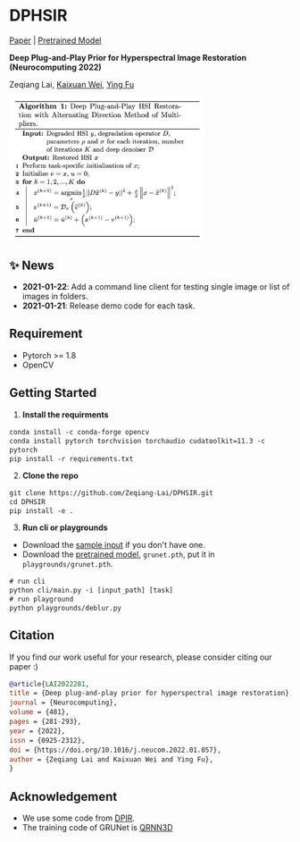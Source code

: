 # DPHSIR

[Paper](https://www.sciencedirect.com/science/article/pii/S092523122200073X) | [Pretrained Model](https://1drv.ms/u/s!AomvdxwcLmYImDiK2NiIkn_LjsOa?e=PPfex2)

**Deep Plug-and-Play Prior for Hyperspectral Image Restoration (Neurocomputing 2022)**

Zeqiang Lai, [Kaixuan Wei](https://github.com/Vandermode), [Ying Fu](https://ying-fu.github.io/)

<img src="algorithm.png" width="350" />

## :sparkles: News

- **2021-01-22**: Add a command line client for testing single image or list of images in folders.
- **2021-01-21**: Release demo code for each task.

## Requirement

- Pytorch >= 1.8
- OpenCV

## Getting Started

1.  **Install the requirments**

```shell
conda install -c conda-forge opencv
conda install pytorch torchvision torchaudio cudatoolkit=11.3 -c pytorch
pip install -r requirements.txt
```

2. **Clone the repo**

```shell
git clone https://github.com/Zeqiang-Lai/DPHSIR.git
cd DPHSIR
pip install -e .
```

3. **Run cli or playgrounds**

- Download the [sample input](https://1drv.ms/u/s!AomvdxwcLmYImEc-Yfj2B2FBGEb0?e=vShXe9) if you don't have one.
- Download the [pretrained model](https://1drv.ms/u/s!AomvdxwcLmYImDiK2NiIkn_LjsOa?e=PPfex2), `grunet.pth`, put it in `playgrounds/grunet.pth`.

```shell
# run cli
python cli/main.py -i [input_path] [task]
# run playground
python playgrounds/deblur.py
```

## Citation

If you find our work useful for your research, please consider citing our paper :)

```bibtex
@article{LAI2022281,
title = {Deep plug-and-play prior for hyperspectral image restoration},
journal = {Neurocomputing},
volume = {481},
pages = {281-293},
year = {2022},
issn = {0925-2312},
doi = {https://doi.org/10.1016/j.neucom.2022.01.057},
author = {Zeqiang Lai and Kaixuan Wei and Ying Fu},
}
```

## Acknowledgement

- We use some code from [DPIR](https://github.com/cszn/DPIR).
- The training code of GRUNet is [QRNN3D](https://github.com/Vandermode/QRNN3D)
